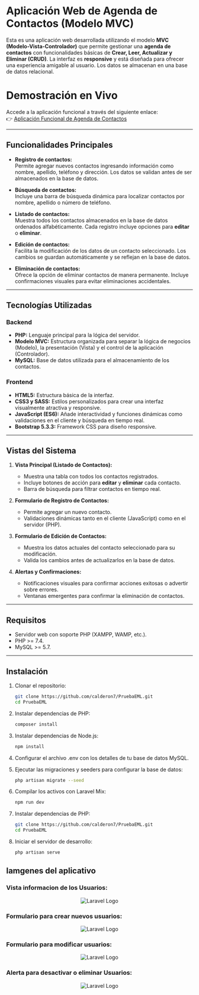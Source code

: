 # Aplicación Web de Agenda de Contactos (Modelo MVC)

Esta es una aplicación web desarrollada utilizando el modelo **MVC (Modelo-Vista-Controlador)** que permite gestionar una **agenda de contactos** con funcionalidades básicas de **Crear, Leer, Actualizar y Eliminar (CRUD)**. La interfaz es **responsive** y está diseñada para ofrecer una experiencia amigable al usuario. Los datos se almacenan en una base de datos relacional.


# **Demostración en Vivo**

Accede a la aplicación funcional a través del siguiente enlace:  
👉 [Aplicación Funcional de Agenda de Contactos](http://appproject.jhonnatancalderon.net/users)

---

## **Funcionalidades Principales**

- **Registro de contactos:**  
  Permite agregar nuevos contactos ingresando información como nombre, apellido, teléfono y dirección. Los datos se validan antes de ser almacenados en la base de datos.

- **Búsqueda de contactos:**  
  Incluye una barra de búsqueda dinámica para localizar contactos por nombre, apellido o número de teléfono.

- **Listado de contactos:**  
  Muestra todos los contactos almacenados en la base de datos ordenados alfabéticamente. Cada registro incluye opciones para **editar** o **eliminar**.

- **Edición de contactos:**  
  Facilita la modificación de los datos de un contacto seleccionado. Los cambios se guardan automáticamente y se reflejan en la base de datos.

- **Eliminación de contactos:**  
  Ofrece la opción de eliminar contactos de manera permanente. Incluye confirmaciones visuales para evitar eliminaciones accidentales.

---

## **Tecnologías Utilizadas**

### **Backend**
- **PHP:** Lenguaje principal para la lógica del servidor.
- **Modelo MVC:** Estructura organizada para separar la lógica de negocios (Modelo), la presentación (Vista) y el control de la aplicación (Controlador).
- **MySQL:** Base de datos utilizada para el almacenamiento de los contactos.

### **Frontend**
- **HTML5:** Estructura básica de la interfaz.
- **CSS3 y SASS:** Estilos personalizados para crear una interfaz visualmente atractiva y responsive.
- **JavaScript (ES6):** Añade interactividad y funciones dinámicas como validaciones en el cliente y búsqueda en tiempo real.
- **Bootstrap 5.3.3:** Framework CSS para diseño responsive.

---

## **Vistas del Sistema**

1. **Vista Principal (Listado de Contactos):**  
   - Muestra una tabla con todos los contactos registrados.  
   - Incluye botones de acción para **editar** y **eliminar** cada contacto.  
   - Barra de búsqueda para filtrar contactos en tiempo real.  

2. **Formulario de Registro de Contactos:**  
   - Permite agregar un nuevo contacto.  
   - Validaciones dinámicas tanto en el cliente (JavaScript) como en el servidor (PHP).  

3. **Formulario de Edición de Contactos:**  
   - Muestra los datos actuales del contacto seleccionado para su modificación.  
   - Valida los cambios antes de actualizarlos en la base de datos.  

4. **Alertas y Confirmaciones:**  
   - Notificaciones visuales para confirmar acciones exitosas o advertir sobre errores.  
   - Ventanas emergentes para confirmar la eliminación de contactos.  

---

## **Requisitos**

- Servidor web con soporte PHP (XAMPP, WAMP, etc.).  
- PHP >= 7.4.  
- MySQL >= 5.7.  

---
## Instalación
  
1. Clonar el repositorio:
   ```bash
   git clone https://github.com/calderon7/PruebaEML.git
   cd PruebaEML

2. Instalar dependencias de PHP:
    ```bash
   composer install
3. Instalar dependencias de Node.js:
    ```bash
   npm install
4. Configurar el archivo .env con los detalles de tu base de datos MySQL.

5. Ejecutar las migraciones y seeders para configurar la base de datos:
    ```bash
   php artisan migrate --seed
6. Compilar los activos con Laravel Mix:
    ```bash
   npm run dev
7. Instalar dependencias de PHP:
    ```bash
   git clone https://github.com/calderon7/PruebaEML.git
   cd PruebaEML
8. Iniciar el servidor de desarrollo:
    ```bash
   php artisan serve

## Iamgenes del aplicativo
### Vista informacion de los Usuarios:
<p align="center"> 
<img src="/img_project/view_table_crud.png" alt="Laravel Logo">
</p>

### Formulario para crear nuevos usuarios:
<p align="center"> 
<img src="/img_project/add_table_crud.png" alt="Laravel Logo">
</p>

### Formulario para modificar usuarios:
<p align="center"> 
<img src="/img_project/edit_table_crud.png" alt="Laravel Logo">
</p>

### Alerta para desactivar o eliminar Usuarios:
<p align="center"> 
<img src="/img_project/Delete_desactive_data.png" alt="Laravel Logo">
</p>
